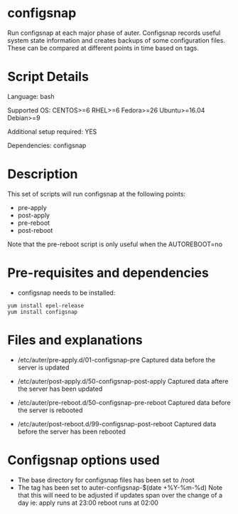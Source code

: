 # configsnap

Run configsnap at each major phase of auter. Configsnap records useful system state information and creates backups of some configuration files. These can be compared at different points in time based on tags.

# Script Details

Language: bash

Supported OS: CENTOS>=6 RHEL>=6 Fedora>=26 Ubuntu>=16.04 Debian>=9

Additional setup required: YES

Dependencies: configsnap

# Description

This set of scripts will run configsnap at the following points:
 - pre-apply
 - post-apply
 - pre-reboot
 - post-reboot

Note that the pre-reboot script is only useful when the AUTOREBOOT=no

# Pre-requisites and dependencies

 - configsnap needs to be installed:
```
yum install epel-release
yum install configsnap
```

# Files and explanations

 - /etc/auter/pre-apply.d/01-configsnap-pre
  Captured data before the server is updated

 - /etc/auter/post-apply.d/50-configsnap-post-apply
  Captured data aftere the server has been updated

 - /etc/auter/pre-reboot.d/50-configsnap-pre-reboot
  Captured data before the server is rebooted

 - /etc/auter/post-reboot.d/99-configsnap-post-reboot
  Captured data before the server has been rebooted

# Configsnap options used

 - The base directory for configsnap files has been set to /root
 - The tag has been set to auter-configsnap-$(date +%Y-%m-%d)
  Note that this will need to be adjusted if updates span over the change of a day ie:
  apply runs at 23:00
  reboot runs at 02:00


